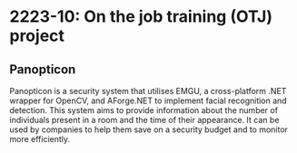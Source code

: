 # 2223-10: On the job training (OTJ) project
## Panopticon
Panopticon is a security system that utilises EMGU, a cross-platform .NET wrapper for OpenCV, and AForge.NET to implement facial recognition and detection. This system aims to provide information about the number of individuals present in a room and the time of their appearance. It can be used by companies to help them save on a security budget and to monitor more efficiently.
